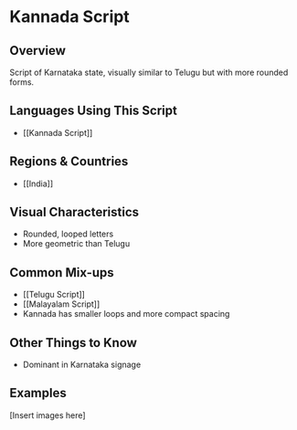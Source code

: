 # **Kannada Script**

## **Overview**
Script of Karnataka state, visually similar to Telugu but with more rounded forms.

## **Languages Using This Script**
- [[Kannada Script]]

## **Regions & Countries**
- [[India]]

## **Visual Characteristics**
- Rounded, looped letters
- More geometric than Telugu

## **Common Mix-ups**
- [[Telugu Script]]
- [[Malayalam Script]]
- Kannada has smaller loops and more compact spacing

## **Other Things to Know**
- Dominant in Karnataka signage

## **Examples**
[Insert images here]
